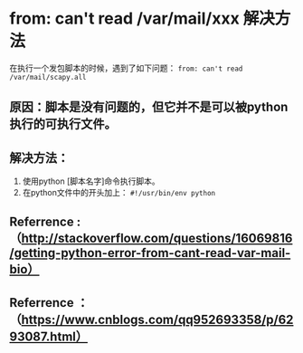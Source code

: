 # from: can't read /var/mail/xxx 解决方法 

在执行一个发包脚本的时候，遇到了如下问题：
`from: can't read /var/mail/scapy.all`
## 原因：脚本是没有问题的，但它并不是可以被python执行的可执行文件。
## 解决方法：
1. 使用python [脚本名字]命令执行脚本。
2. 在python文件中的开头加上：
`#!/usr/bin/env python`

## Referrence : （http://stackoverflow.com/questions/16069816/getting-python-error-from-cant-read-var-mail-bio）
## Referrence ： （https://www.cnblogs.com/qq952693358/p/6293087.html）
